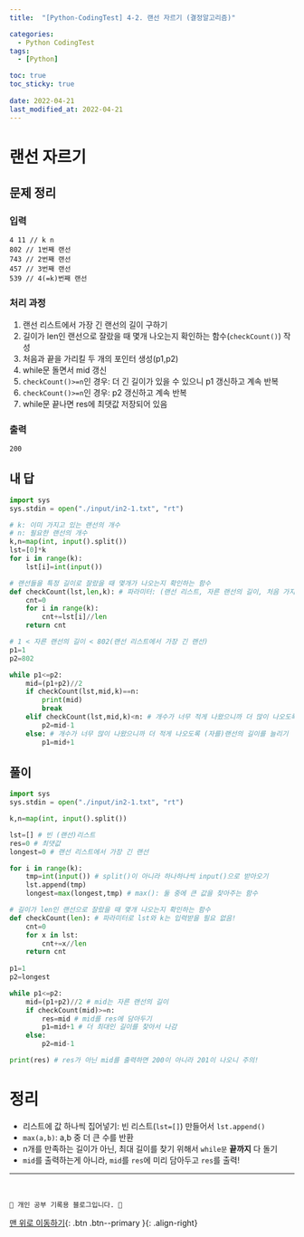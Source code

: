 ```yaml
---
title:  "[Python-CodingTest] 4-2. 랜선 자르기 (결정알고리즘)"

categories:
  - Python CodingTest
tags:
  - [Python]

toc: true
toc_sticky: true
 
date: 2022-04-21
last_modified_at: 2022-04-21
---
```


# 랜선 자르기
## 문제 정리
### 입력
```
4 11 // k n
802 // 1번째 랜선
743 // 2번째 랜선
457 // 3번째 랜선
539 // 4(=k)번째 랜선
```
### 처리 과정
1. 랜선 리스트에서 가장 긴 랜선의 길이 구하기
2. 길이가 len인 랜선으로 잘랐을 때 몇개 나오는지 확인하는 함수(`checkCount()`) 작성
3. 처음과 끝을 가리킬 두 개의 포인터 생성(p1,p2)
4. while문 돌면서 mid 갱신
5. `checkCount()>=n`인 경우: 더 긴 길이가 있을 수 있으니 p1 갱신하고 계속 반복
6. `checkCount()>=n`인 경우: p2 갱신하고 계속 반복
7. while문 끝나면 res에 최댓값 저장되어 있음

### 출력
```
200
```

## 내 답
```py
import sys
sys.stdin = open("./input/in2-1.txt", "rt")

# k: 이미 가지고 있는 랜선의 개수
# n: 필요한 랜선의 개수
k,n=map(int, input().split())
lst=[0]*k
for i in range(k):
    lst[i]=int(input())

# 랜선들을 특정 길이로 잘랐을 때 몇개가 나오는지 확인하는 함수
def checkCount(lst,len,k): # 파라미터: (랜선 리스트, 자른 랜선의 길이, 처음 가지고 있던 랜선 개수)
    cnt=0
    for i in range(k):
        cnt+=lst[i]//len
    return cnt

# 1 < 자른 랜선의 길이 < 802(랜선 리스트에서 가장 긴 랜선)
p1=1
p2=802

while p1<=p2:
    mid=(p1+p2)//2
    if checkCount(lst,mid,k)==n:
        print(mid)
        break
    elif checkCount(lst,mid,k)<n: # 개수가 너무 적게 나왔으니까 더 많이 나오도록 (자를)랜선의 길이를 줄이기
        p2=mid-1
    else: # 개수가 너무 많이 나왔으니까 더 적게 나오도록 (자를)랜선의 길이를 늘리기
        p1=mid+1
```

## 풀이
```py
import sys
sys.stdin = open("./input/in2-1.txt", "rt")

k,n=map(int, input().split())

lst=[] # 빈 (랜선)리스트
res=0 # 최댓값 
longest=0 # 랜선 리스트에서 가장 긴 랜선

for i in range(k):
    tmp=int(input()) # split()이 아니라 하나하나씩 input()으로 받아오기
    lst.append(tmp)
    longest=max(longest,tmp) # max(): 둘 중에 큰 값을 찾아주는 함수

# 길이가 len인 랜선으로 잘랐을 때 몇개 나오는지 확인하는 함수
def checkCount(len): # 파라미터로 lst와 k는 입력받을 필요 없음!
    cnt=0
    for x in lst:
        cnt+=x//len
    return cnt
    
p1=1
p2=longest

while p1<=p2:
    mid=(p1+p2)//2 # mid는 자른 랜선의 길이
    if checkCount(mid)>=n:
        res=mid # mid를 res에 담아두기
        p1=mid+1 # 더 최대인 길이를 찾아서 나감
    else:
        p2=mid-1

print(res) # res가 아닌 mid를 출력하면 200이 아니라 201이 나오니 주의!
```

# 정리
- 리스트에 값 하나씩 집어넣기: 빈 리스트(`lst=[]`) 만들어서 `lst.append()`
- `max(a,b)`: a,b 중 더 큰 수를 반환
- n개를 만족하는 길이가 아닌, 최대 길이를 찾기 위해서 `while문` **끝까지** 다 돌기
- `mid`를 출력하는게 아니라, `mid`를 `res`에 미리 담아두고 `res`를 출력!

***
<br>

    💛 개인 공부 기록용 블로그입니다. 👻

[맨 위로 이동하기](#){: .btn .btn--primary }{: .align-right}